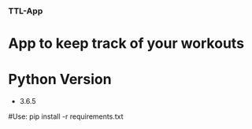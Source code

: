 ### TTL-App
# App to keep track of your workouts

# Python Version
* 3.6.5

#Use: pip install -r requirements.txt